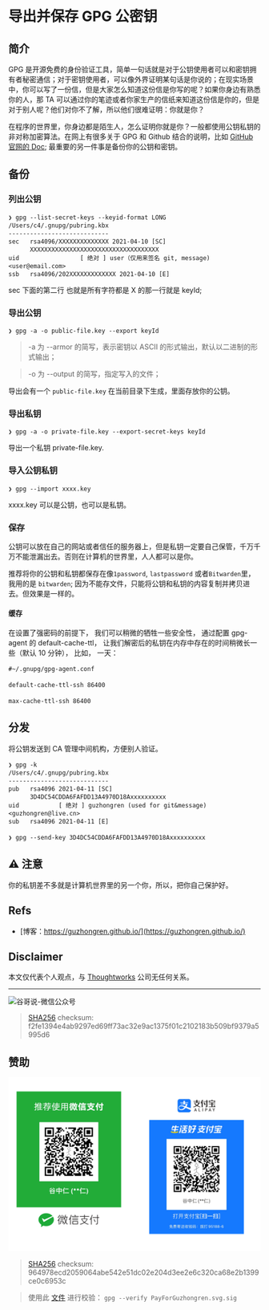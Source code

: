 # 导出并保存 GPG 公密钥


## 简介

GPG 是开源免费的身份验证工具，简单一句话就是对于公钥使用者可以和密钥拥有者秘密通信；对于密钥使用者，可以像外界证明某句话是你说的；在现实场景中，你可以写了一份信，但是大家怎么知道这份信是你写的呢？如果你身边有熟悉你的人，那 TA 可以通过你的笔迹或者你家生产的信纸来知道这份信是你的，但是对于别人呢？他们对你不了解，所以他们很难证明：你就是你？

在程序的世界里，你身边都是陌生人，怎么证明你就是你？一般都使用公钥私钥的非对称加密算法。在网上有很多关于 GPG 和 Github 结合的说明，比如 [GitHub 官网的 Doc](https://docs.github.com/en/github/authenticating-to-github/managing-commit-signature-verification); 最重要的另一件事是备份你的公钥和密钥。

## 备份

### 列出公钥

```shell
❯ gpg --list-secret-keys --keyid-format LONG
/Users/c4/.gnupg/pubring.kbx
----------------------------
sec   rsa4096/XXXXXXXXXXXXXX 2021-04-10 [SC]
      XXXXXXXXXXXXXXXXXXXXXXXXXXXXXXXXXXXX
uid                 [ 绝对 ] user（仅用来签名 git, message) <user@email.com>
ssb   rsa4096/202XXXXXXXXXXXXX 2021-04-10 [E]

```

sec 下面的第二行 也就是所有字符都是 X 的那一行就是 keyId;

### 导出公钥

```shell
❯ gpg -a -o public-file.key --export keyId

```
> -a 为 --armor 的简写，表示密钥以 ASCII 的形式输出，默认以二进制的形式输出；

> -o 为 --output 的简写，指定写入的文件；

导出会有一个 `public-file.key` 在当前目录下生成，里面存放你的公钥。

### 导出私钥

```shell
❯ gpg -a -o private-file.key --export-secret-keys keyId
```

导出一个私钥 private-file.key.

### 导入公钥私钥

```shell
❯ gpg --import xxxx.key

```
xxxx.key 可以是公钥，也可以是私钥。

### 保存

公钥可以放在自己的网站或者信任的服务器上，但是私钥一定要自己保管，千万千万不能泄漏出去。否则在计算机的世界里，人人都可以是你。

推荐将你的公钥和私钥都保存在像`1password`, `lastpassword` 或者`Bitwarden`里，我用的是 `bitwarden`; 因为不能存文件，只能将公钥和私钥的内容复制并拷贝进去。但效果是一样的。

#### 缓存

在设置了强密码的前提下， 我们可以稍微的牺牲一些安全性， 通过配置 gpg-agent 的 default-cache-ttl， 让我们解密后的私钥在内存中存在的时间稍微长一些（默认 10 分钟）， 比如， 一天：

```shell
#~/.gnupg/gpg-agent.conf

default-cache-ttl-ssh 86400

max-cache-ttl-ssh 86400
```

## 分发

将公钥发送到 CA 管理中间机构，方便别人验证。

```shell
❯ gpg -k
/Users/c4/.gnupg/pubring.kbx
----------------------------
pub   rsa4096 2021-04-11 [SC]
      3D4DC54CDDA6FAFDD13A4970D18Axxxxxxxxxx
uid           [ 绝对 ] guzhongren (used for git&message) <guzhongren@live.cn>
sub   rsa4096 2021-04-11 [E]

❯ gpg --send-key 3D4DC54CDDA6FAFDD13A4970D18Axxxxxxxxxx
```
## ⚠️ 注意

你的私钥差不多就是计算机世界里的另一个你，所以，把你自己保护好。

## Refs

* [博客：https://guzhongren.github.io/](https://guzhongren.github.io/)

## Disclaimer

本文仅代表个人观点，与 [Thoughtworks](https://www.Thoughtworks.com/) 公司无任何关系。

----
![谷哥说-微信公众号](https://cdn.jsdelivr.net/gh/guzhongren/data-hosting@master/20210819/wechat.ae9zxgscqcg.png)
> [SHA256](https://emn178.github.io/online-tools/sha256_checksum.html) checksum: f2fe1394e4ab9297ed69ff73ac32e9ac1375f01c2102183b509bf9379a5995d6

## 赞助

![PayForGuzhongren](/images/pay/PayForGuzhongren.svg)
> [SHA256](https://emn178.github.io/online-tools/sha256_checksum.html) checksum: 964978ecd2059064abe542e51dc02e204d3ee2e6c320ca68e2b1399ce0c6953c

> 使用此 [文件](https://guzhongren.github.io/images/pay/payforguzhongren.svg.sig) 进行校验： `gpg --verify PayForGuzhongren.svg.sig`

